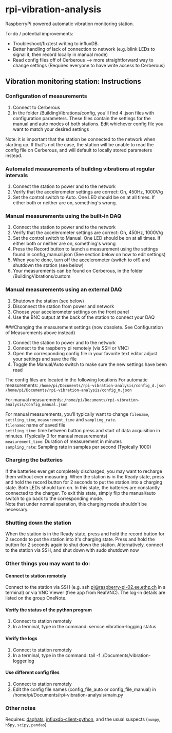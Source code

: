# rpi-vibration-analysis

RaspberryPi powered automatic vibration monitoring station.

To-do / potential improvements:
- Troubleshoot/fix/test writing to influxDB.
- Better handling of lack of connection to network (e.g. blink LEDs to signal it, then record locally in manual mode)
- Read config files off of Cerberous --> more straightforward way to change settings (Requires everyone to have write access to Cerberous)

## Vibration monitoring station: Instructions

### Configuration of measurements
1. Connect to Cerberous
2. In the folder /BuildingVibrations/config, you'll find 4 .json files with configuration parameters. These files
contain the settings for the manual and auto modes of both stations. Edit whichever config file you want to match your
desired settings

Note: it is important that the station be connected to the network when starting up. If that's not the case, the station
will be unable to read the config file on Cerberous, and will default to locally stored parameters instead.

### Automated measurements of building vibrations at regular intervals
1.	Connect the station to power and to the network
2.	Verify that the accelerometer settings are correct: On, 450Hz, 1000V/g
3.	Set the control switch to Auto. One LED should be on at all times. If either both or neither are on, something's wrong.

### Manual measurements using the built-in DAQ
1.	Connect the station to power and to the network
2.	Verify that the accelerometer settings are correct: On, 450Hz, 1000V/g
3.	Set the control switch to Manual. One LED should be on at all times. If either both or neither are on, something's wrong
4.	Press the Record button to launch a measurement using the settings found in config_manual.json (See section below on how to edit settings)
5.	When you’re done, turn off the accelerometer (switch to off) and shutdown the station (see below)
6.	Your measurements can be found on Cerberous, in the folder /BuildingVibrations/custom

### Manual measurements using an external DAQ
1.	Shutdown the station (see below)
2.	Disconnect the station from power and network
3.	Choose your accelerometer settings on the front panel
4.	Use the BNC output at the back of the station to connect your DAQ

###Changing the measurement settings (now obsolete. See Configuration of Measurements above instead)
1.	Connect the station to power and to the network
2.	Connect to the raspberry pi remotely (via SSH or VNC)
3.	Open the corresponding config file in your favorite text editor adjust your settings and save the file
4.	Toggle the Manual/Auto switch to make sure the new settings have been read

The config files are located in the following locations
For automatic measurements:
`/home/pi/Documents/rpi-vibration-analysis/config_d.json`
`/home/pi/Documents/rpi-vibration-analysis/config_m.json`

For manual measurements:
`/home/pi/Documents/rpi-vibration-analysis/config_manual.json`

For manual measurements, you’ll typically want to change `filename`, `settling_time`,
`measurement_time` and `sampling_rate`.  
`filename`: name of saved file  
`settling_time`: time between button press and start of data acquisition in minutes. (Typically 0 for manual measurements)  
`measurement_time`: Duration of measurement in minutes  
`sampling_rate`: Sampling rate in samples per second (Typically 1000)  

### Charging the batteries
If the batteries ever get completely discharged, you may want to recharge them without ever measuring. When the station
is in the Ready state, press and hold the record button for 2 seconds to put the station into a charging state.
Both LEDs should turn on. In this state, the batteries are constantly connected to the charger. To exit this state, 
simply flip the manual/auto switch to go back to the corresponding mode.  
Note that under normal operation, this charging mode shouldn't be necessary.

### Shutting down the station
When the station is in the Ready state, press and hold the record button for 2 seconds to put the station into
it's charging state. Press and hold the button for 2 seconds again to shut down the station.
Alternatively, connect to the station via SSH, and shut down with 
sudo shutdown now

### Other things you may want to do:
#### Connect to station remotely
Connect to the station via SSH (e.g. ssh pi@raspberry-pi-02.ee.ethz.ch in a terminal) or via VNC Viewer
(free app from RealVNC). 
The log-in details are listed on the group OneNote.

#### Verify the status of the python program
1.	Connect to station remotely
2.	In a terminal, type in the command: service vibration-logging status

#### Verify the logs
1.	Connect to station remotely
2.	In a terminal, type in the command: tail -f ./Documents/vibration-logger.log

#### Use different config files
1.	Connect to station remotely
2.	Edit the config file names (config_file_auto or config_file_manual) in /home/pi/Documents/rpi-vibration-analysis/main.py

### Other notes
Requires: [daqhats](https://github.com/mccdaq/daqhats),
[influxdb-client-python](https://github.com/influxdata/influxdb-client-python), and the usual
suspects (`numpy`, `h5py`, `scipy`, `pandas`)